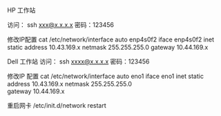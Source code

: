HP 工作站

访问： ssh xxx@x.x.x.x 密码：123456

修改IP配置 
cat  /etc/network/interface 
auto enp4s0f2
iface enp4s0f2  inet static
   address 10.43.169.x
   netmask 255.255.255.0 
   gateway 10.44.169.x

Dell 工作站
访问： ssh xxxx@x.x.x.x   密码：123456

修改IP 配置
cat  /etc/network/interface 
auto eno1
iface eno1  inet static
   address 10.43.169.x
   netmask 255.255.255.0   
   gateway 10.44.169.x   

重启网卡
/etc/init.d/network restart
